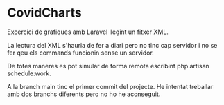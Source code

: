 # CovidCharts

Excercici de grafiques amb Laravel llegint un fitxer XML.

La lectura del XML s'hauria de fer a diari pero no tinc cap servidor i no se fer qeu els commands funcionin sense un servidor.

De totes maneres es pot simular de forma remota escribint php artisan schedule:work.

A la branch main tinc el primer commit del projecte. He intentat treballar amb dos branchs diferents pero no ho he aconseguit.
